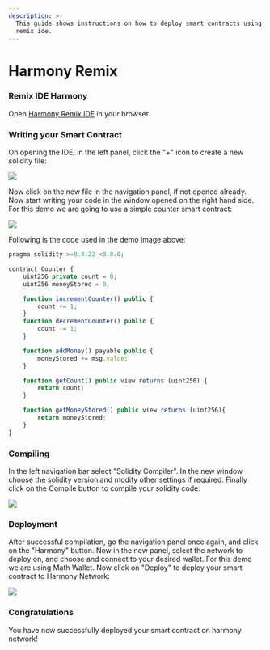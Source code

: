 ```yaml
---
description: >-
  This guide shows instructions on how to deploy smart contracts using Harmony
  remix ide.
---
```


# Harmony Remix

### Remix IDE Harmony

Open [Harmony Remix IDE](https://ide.harmony.one/#optimize=false\&evmVersion=null) in your browser.

### Writing your Smart Contract

On opening the IDE, in the left panel, click the "+" icon to create a new solidity file:

![](<../../../.gitbook/assets/Screenshot from 2020-11-02 002600.png>)

Now click on the new file in the navigation panel, if not opened already. Now start writing your code in the window opened on the right hand side. For this demo we are going to use a simple counter smart contract:

![](<../../../.gitbook/assets/Screenshot from 2020-11-02 002550.png>)

Following is the code used in the demo image above:

```javascript
pragma solidity >=0.4.22 <0.8.0;

contract Counter {
    uint256 private count = 0;
    uint256 moneyStored = 0;

    function incrementCounter() public {
        count += 1;
    }
    function decrementCounter() public {
        count -= 1;
    }

    function addMoney() payable public {
        moneyStored += msg.value;
    }

    function getCount() public view returns (uint256) {
        return count;
    }

    function getMoneyStored() public view returns (uint256){
        return moneyStored;
    }
}
```

### Compiling

In the left navigation bar select "Solidity Compiler". In the new window choose the solidity version and modify other settings if required. Finally click on the Compile button to compile your solidity code:

![](<../../../.gitbook/assets/Screenshot from 2020-11-02 002639.png>)

### Deployment

After successful compilation, go the navigation panel once again, and click on the "Harmony" button. Now in the new panel, select the network to deploy on, and choose and connect to your desired wallet. For this demo we are using Math Wallet. Now click on "Deploy" to deploy your smart contract to Harmony Network:

![](<../../../.gitbook/assets/Screenshot from 2020-11-02 002905.png>)

### Congratulations

You have now successfully deployed your smart contract on harmony network!

